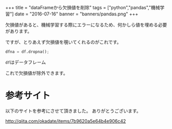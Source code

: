 +++
title = "dataFrameから欠損値を削除"
tags = ["python","pandas","機械学習"]
date = "2016-07-16"
banner = "banners/pandas.png"
+++

欠損値があると、機械学習する際にエラーになるため、何かしら値を埋める必要があります。

ですが、とりあえず欠損値を覗いてくれるのがこれです。

<!--more-->

```python
dfna = df.dropna();
```

`df`はデータフレーム

これで欠損値が除外できます。


# 参考サイト

以下のサイトを参考にさせて頂きました。
ありがとうございます。

http://qiita.com/okadate/items/7b9620a5e64b4e906c42
